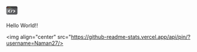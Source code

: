 <img src="https://raw.githubusercontent.com/Naman27/Naman27/master/source.gif" width="30px">


Hello World!!

<img align="center" src="https://github-readme-stats.vercel.app/api/pin/?username=Naman27/>
